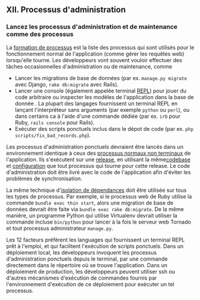 ## XII. Processus d'administration
### Lancez les processus d'administration et de maintenance comme des processus

La [formation de processus](./concurrency) est la liste des processus qui sont utilisés pour le fonctionnement normal de l'application (comme gérer les requêtes web) lorsqu'elle tourne. Les développeurs vont souvent vouloir effectuer des tâches occasionnelles d'administration ou de maintenance, comme

* Lancer les migrations de base de données (par ex. `manage.py migrate` avec Django, `rake db:migrate` avec Rails).
* Lancer une console (également appelée terminal [REPL](http://en.wikipedia.org/wiki/Read-eval-print_loop)) pour jouer du code arbitraire ou inspecter les modèles de l'application dans la base de donnée . La plupart des langages fournissent un terminal REPL en lançant l'interpréteur sans arguments (par exemple `python` ou `perl`), ou dans certains ca à l'aide d'une commande dédiée (par ex. `irb` pour Ruby, `rails console` pour Rails).
* Exécuter des scripts ponctuels inclus dans le dépot de code (par ex. `php scripts/fix_bad_records.php`).

Les processus d'administration ponctuels devraient être lancés dans un environnement identique à ceux des [processus normaux non terminaux](./processes) de l'application. Ils s'exécutent sur une [release](./build-release-run), en utilisant la même[codebase](./codebase) et [configuration](./config) que tout processus qui tourne pour cette release. Le code d'administration doit être livré avec le code de l'application afin d'éviter les problèmes de synchronisation.

La même technique d'[isolation de dépendances](./dependencies) doit être utilisée sur tous les types de processus. Par exemple, si le processus web de Ruby utilise la commande `bundle exec thin start`, alors une migration de base de données devrait être faite via `bundle exec rake db:migrate`. De la même manière, un programme Python qui utilise Virtualenv devrait utiliser la commande incluse `bin/python` pour lancer à la fois le serveur web Tornado et tout processus administrateur `manage.py`.

Les 12 facteurs préfèrent les languages qui fournissent un terminal REPL prêt à l'emploi, et qui facilitent l'exécution de scripts ponctuels. Dans un déploiement local, les développeurs invoquent les processus d'administration ponctuels depuis le terminal, par une commande directement dans le répertoire où se trouve l'application. Dans un déploiement de production, les développeurs peuvent utiliser ssh ou d'autres mécanismes d'exécution de commandes fournis par l'environnement d'exécution de ce déploiement pour exécuter un tel processus.